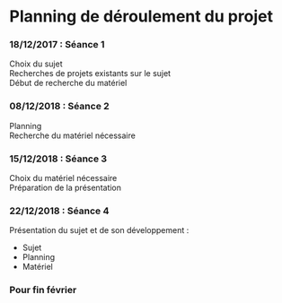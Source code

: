 # Planning de déroulement du projet

### 18/12/2017 : Séance 1 
Choix du sujet    
Recherches de projets existants sur le sujet    
Début de recherche du matériel

### 08/12/2018 : Séance 2
Planning    
Recherche du matériel nécessaire  

### 15/12/2018 : Séance 3
Choix du matériel nécessaire    
Préparation de la présentation    

### 22/12/2018 : Séance 4
Présentation du sujet et de son développement :     
- Sujet
- Planning 
- Matériel

### Pour fin février 


